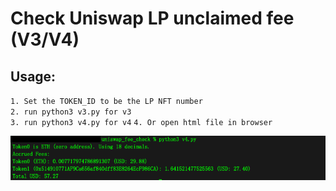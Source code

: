 # Check Uniswap LP unclaimed fee (V3/V4)

## Usage:
`1. Set the TOKEN_ID to be the LP NFT number` \
`2. run python3 v3.py for v3` \
`3. run python3 v4.py for v4` 
`4. Or open html file in browser`

![screenshot](foo.png)
